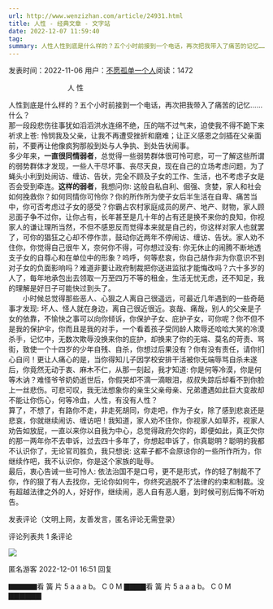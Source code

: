 ```yaml
---
url: http://www.wenzizhan.com/article/24931.html
title: 人性 - 经典文章 - 文字站
date: 2022-12-07 11:59:40
tag: 
summary: 人性人性到底是什么样的？五个小时前接到一个电话，再次把我带入了痛苦的记忆…… 那一段段悲伤往事犹如滔滔洪水连绵不绝，压的喘不过气来，迫使我不得不跪下来祈求上苍: 怜悯我及父亲，让我 ...
---
```

发表时间：2022-11-06 用户：[不愿孤单一个人](http://www.wenzizhan.com/uzone/liuhsh)阅读：1472

　　　　　　　　 人 性

人性到底是什么样的？五个小时前接到一个电话，再次把我带入了痛苦的记忆……什么？  
那一段段悲伤往事犹如滔滔洪水连绵不绝，压的喘不过气来，迫使我不得不跪下来祈求上苍: 怜悯我及父亲，让我不再遭受挫折和磨难；让正义感恩之剑插在父亲面前，不要再让他像疯狗那般到处与人争执、到处告状闹事。  
多少年来，**一直很同情弱者**，总觉得一些弱势群体很可怜可悲，可一了解这些所谓的弱势群体才发现，一些人干尽坏事、丧尽天良，现在自己的立场考虑问题，为了蝇头小利到处闹访、缠访、告状，完全不顾及子女的工作、生活，也不考虑子女是否会受到牵连。**这样的弱者**，我想问你: 这般自私自利、倔强、贪婪，家人和社会如何挽救你？如何同情你可怜你？你的所作所为使子女后半生活在自卑、痛苦当中，你可否考虑过子女的感受？你霸占农村家庭成员的房产、地产、财物，家人顾忌面子争不过你，让你占有，长年甚至是几十年的占有还是换不来你的良知，你视家人的谦让理所当然，不但不感恩反而觉得本来就是自己的，你这样对家人也就罢了，可你的猖狂之心却不停作祟，鼓动你近两年不停闹访、缠访、告状。家人劝不住你，你觉得自己很牛 X，奈何你不得，可你想过没有: 你无休止的闹腾不断地透支子女的自尊心和在单位中的形象？呜呼，何等悲哀，你自己胡作非为你意识不到对子女的负面影响吗？难道非要让政府制裁把你送进监狱才能悔改吗？六十多岁的人了，每年地承包出去领取一万至四万不等的租金，生活无忧无虑，还不知足，我的理解是好日子可能快过到头了。  
　　小时候总觉得那些恶人、心狠之人离自己很遥远，可最近几年遇到的一些奇葩事才发现: 坏人、怪人就在身边，离自己很近很近。哀哉、痛哉，别人的父亲是子女的依靠，不愉快之事可以向你倾诉，你保护子女、庇护子女，可你呢？你不但不是我的保护伞，你而且是我的对手，一个看着孩子受同龄人欺辱还哈哈大笑的冷漠杀手，记忆中，无数次欺辱没换来你的庇护，却换来了你的无端、莫名的苛责、骂街，致使一个十四岁的少年自残、自杀，你想过后果没有？你有没有责任，请你扪心自问！更让人痛心的是，当你得知儿子因学校安排干活被你无端辱骂自杀未遂后，你竟然无动于衷、麻木不仁，从那一刻起，我才知道: 你是何等冷漠，你是何等木讷？难怪爷爷奶奶逝世后，你假哭却不滴一滴眼泪，叔叔失踪后却看不到你脸上一丝悲伤。可悲可叹，我无法想象你的亲生父亲母亲、兄弟遭遇如此巨大变故却不能让你伤心，何等冷血，人性，有没有人性？  
算了，不想了，有路你不走，非走死胡同，你走吧，作为子女，除了感到悲哀还是悲哀，你就继续闹访、缠访吧！我知道，家人劝不住你，你视家人如草芥，视家人劝告如放屁，一直以来你以自我为中心，总觉得政府欠你的，即便如此，真正欠你的那一两年你不去申诉，过去四十多年了，你想起申诉了，你真聪明？聪明的我都不认识你了，无论官司胜负，我只想说: 这辈子都不会原谅你的一些所作所为，你继续作吧，我不认识你，你是这个家族的耻辱。  
最后，衷心告诫一些可怜人: 依法治国不是口号，更不是形式，作的轻了制裁不了你，作的狠了有人去找你，无论你如何牛，你终究逃脱不了法律的约束和制裁。没有超越法律之外的人，好好作，继续闹，恶人自有恶人磨，到时候可别后悔不听劝告。


发表评论（文明上网，友善发言，匿名评论无需登录）

评论列表共 1 条评论

![](http://www.wenzizhan.com/Img/header/niming_user.png)

匿名游客 2022-12-01 16:51 回复

▇▇▇▇看 簧 片 5 a a a b。 C 0 M ▇▇▇▇看 簧 片 5 a a a b。 C 0 M ▇▇▇▇▇▇